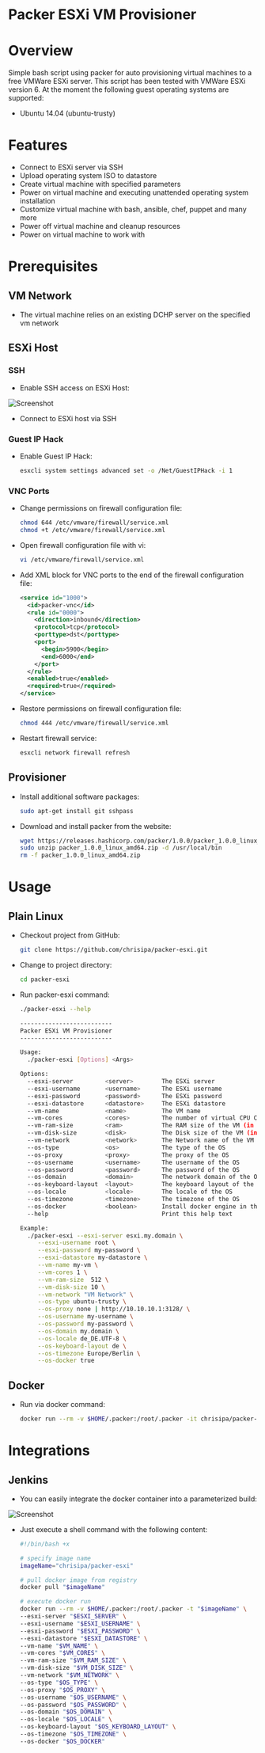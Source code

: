 Packer ESXi VM Provisioner
==========================

# Overview

Simple bash script using packer for auto provisioning virtual machines to a free VMWare ESXi server.
This script has been tested with VMWare ESXi version 6. At the moment the following guest operating systems are supported:

* Ubuntu 14.04 (ubuntu-trusty)

# Features

* Connect to ESXi server via SSH
* Upload operating system ISO to datastore
* Create virtual machine with specified parameters
* Power on virtual machine and executing unattended operating system installation
* Customize virtual machine with bash, ansible, chef, puppet and many more
* Power off virtual machine and cleanup resources
* Power on virtual machine to work with

# Prerequisites

## VM Network

* The virtual machine relies on an existing DCHP server on the specified vm network

## ESXi Host

### SSH

* Enable SSH access on ESXi Host:

![Screenshot](https://raw.githubusercontent.com/chrisipa/packer-esxi/master/public/esxi-enable-ssh.png)

* Connect to ESXi host via SSH

### Guest IP Hack

* Enable Guest IP Hack:
  ```bash
  esxcli system settings advanced set -o /Net/GuestIPHack -i 1
  ```

### VNC Ports

* Change permissions on firewall configuration file:
  ```bash
  chmod 644 /etc/vmware/firewall/service.xml
  chmod +t /etc/vmware/firewall/service.xml
  ```

* Open firewall configuration file with vi:
  ```bash
  vi /etc/vmware/firewall/service.xml
  ```

* Add XML block for VNC ports to the end of the firewall configuration file:
  ```xml
  <service id="1000">
    <id>packer-vnc</id>
    <rule id="0000">
      <direction>inbound</direction>
      <protocol>tcp</protocol>
      <porttype>dst</porttype>
      <port>
        <begin>5900</begin>
        <end>6000</end>
      </port>
    </rule>
    <enabled>true</enabled>
    <required>true</required>
  </service>
  ```

* Restore permissions on firewall configuration file:
  ```bash
  chmod 444 /etc/vmware/firewall/service.xml
  ```

* Restart firewall service:
  ```bash
  esxcli network firewall refresh
  ```

## Provisioner

* Install additional software packages:
  ```bash
  sudo apt-get install git sshpass
  ```

* Download and install packer from the website:
  ```bash
  wget https://releases.hashicorp.com/packer/1.0.0/packer_1.0.0_linux_amd64.zip
  sudo unzip packer_1.0.0_linux_amd64.zip -d /usr/local/bin
  rm -f packer_1.0.0_linux_amd64.zip
  ```

# Usage

## Plain Linux

* Checkout project from GitHub:
  ```bash
  git clone https://github.com/chrisipa/packer-esxi.git
  ```

* Change to project directory:
  ```bash
  cd packer-esxi
  ```

* Run packer-esxi command:
  ```bash
  ./packer-esxi --help

  --------------------------
  Packer ESXi VM Provisioner
  --------------------------

  Usage:
    ./packer-esxi [Options] <Args>

  Options:
    --esxi-server         <server>        The ESXi server
    --esxi-username       <username>      The ESXi username
    --esxi-password       <password>      The ESXi password
    --esxi-datastore      <datastore>     The ESXi datastore
    --vm-name             <name>          The VM name
    --vm-cores            <cores>         The number of virtual CPU Cores of the VM
    --vm-ram-size         <ram>           The RAM size of the VM (in MB)
    --vm-disk-size        <disk>          The Disk size of the VM (in GB)
    --vm-network          <network>       The Network name of the VM
    --os-type             <os>            The type of the OS
    --os-proxy            <proxy>         The proxy of the OS
    --os-username         <username>      The username of the OS
    --os-password         <password>      The password of the OS
    --os-domain           <domain>        The network domain of the OS
    --os-keyboard-layout  <layout>        The keyboard layout of the OS
    --os-locale           <locale>        The locale of the OS
    --os-timezone         <timezone>      The timezone of the OS
    --os-docker           <boolean>       Install docker engine in the OS
    --help                                Print this help text

  Example:
    ./packer-esxi --esxi-server esxi.my.domain \
       --esxi-username root \
       --esxi-password my-password \
       --esxi-datastore my-datastore \
       --vm-name my-vm \
       --vm-cores 1 \
       --vm-ram-size  512 \
       --vm-disk-size 10 \
       --vm-network "VM Network" \
       --os-type ubuntu-trusty \
       --os-proxy none | http://10.10.10.1:3128/ \
       --os-username my-username \
       --os-password my-password \
       --os-domain my.domain \
       --os-locale de_DE.UTF-8 \
       --os-keyboard-layout de \
       --os-timezone Europe/Berlin \
       --os-docker true

  ```

## Docker

* Run via docker command:
  ```bash
  docker run --rm -v $HOME/.packer:/root/.packer -it chrisipa/packer-esxi
  ```

# Integrations

## Jenkins

* You can easily integrate the docker container into a parameterized build:

![Screenshot](https://raw.githubusercontent.com/chrisipa/packer-esxi/master/public/jenkins-integration.png)

* Just execute a shell command with the following content:
  ```bash
  #!/bin/bash +x

  # specify image name
  imageName="chrisipa/packer-esxi"

  # pull docker image from registry
  docker pull "$imageName"

  # execute docker run
  docker run --rm -v $HOME/.packer:/root/.packer -t "$imageName" \
  --esxi-server "$ESXI_SERVER" \
  --esxi-username "$ESXI_USERNAME" \
  --esxi-password "$ESXI_PASSWORD" \
  --esxi-datastore "$ESXI_DATASTORE" \
  --vm-name "$VM_NAME" \
  --vm-cores "$VM_CORES" \
  --vm-ram-size "$VM_RAM_SIZE" \
  --vm-disk-size "$VM_DISK_SIZE" \
  --vm-network "$VM_NETWORK" \
  --os-type "$OS_TYPE" \
  --os-proxy "$OS_PROXY" \
  --os-username "$OS_USERNAME" \
  --os-password "$OS_PASSWORD" \
  --os-domain "$OS_DOMAIN" \
  --os-locale "$OS_LOCALE" \
  --os-keyboard-layout "$OS_KEYBOARD_LAYOUT" \
  --os-timezone "$OS_TIMEZONE" \
  --os-docker "$OS_DOCKER"
  ```
